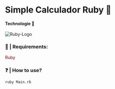 <h1 style="align: center">Simple Calculador Ruby 🧰</h1>

<h4 style="align: center">Technologie 🔨</h4>

<div style="align: center">
<img src="https://img.shields.io/badge/Ruby-CC342D?style=for-the-badge&logo=ruby&logoColor=white" alt="Ruby-Logo">
</div>

### 💾 | Requirements:
<a style="color: #880000; text-decoration: none" href="https://www.ruby-lang.org/">Ruby</a>

### ❓ | How to use?
`ruby Main.rb`
